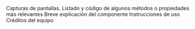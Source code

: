 Capturas de pantallas.
Listado y código de algunos métodos o propiedades más relevantes
Breve explicación del componente
Instrucciones de uso
Créditos del equipo
